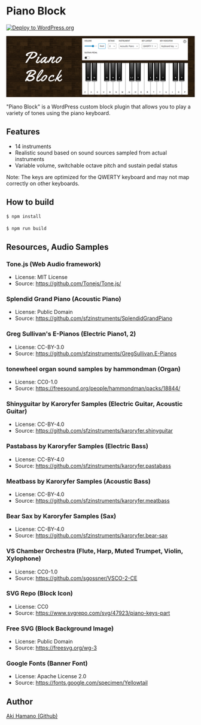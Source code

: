 # Piano Block

[![Deploy to WordPress.org](https://github.com/t-hamano/piano-block/actions/workflows/wp-plugin-deploy.yml/badge.svg)](https://github.com/t-hamano/piano-block/actions/workflows/wp-plugin-deploy.yml)

![Piano Block](https://raw.githubusercontent.com/t-hamano/piano-block/main/.wordpress-org/banner-1544x500.png)

"Piano Block" is a WordPress custom block plugin that allows you to play a variety of tones using the piano keyboard.

## Features

- 14 instruments
- Realistic sound based on sound sources sampled from actual instruments
- Variable volume, switchable octave pitch and sustain pedal status

Note: The keys are optimized for the QWERTY keyboard and may not map correctly on other keyboards.

## How to build

```
$ npm install

$ npm run build
```

## Resources, Audio Samples

### Tone.js (Web Audio framework)
* License: MIT License
* Source: https://github.com/Tonejs/Tone.js/

### Splendid Grand Piano (Acoustic Piano)
* License: Public Domain
* Source: https://github.com/sfzinstruments/SplendidGrandPiano

### Greg Sullivan's E-Pianos (Electric Piano1, 2)
* License: CC-BY-3.0
* Source: https://github.com/sfzinstruments/GregSullivan.E-Pianos

### tonewheel organ sound samples by hammondman (Organ)
* License: CC0-1.0
* Source: https://freesound.org/people/hammondman/packs/18844/

### Shinyguitar by Karoryfer Samples (Electric Guitar, Acoustic Guitar)
* License: CC-BY-4.0
* Source: https://github.com/sfzinstruments/karoryfer.shinyguitar

### Pastabass by Karoryfer Samples (Electric Bass)
* License: CC-BY-4.0
* Source: https://github.com/sfzinstruments/karoryfer.pastabass

### Meatbass by Karoryfer Samples (Acoustic Bass)
* License: CC-BY-4.0
* Source: https://github.com/sfzinstruments/karoryfer.meatbass

### Bear Sax by Karoryfer Samples (Sax)
* License: CC-BY-4.0
* Source: https://github.com/sfzinstruments/karoryfer.bear-sax

### VS Chamber Orchestra (Flute, Harp, Muted Trumpet, Violin, Xylophone)
* License: CC0-1.0
* Source: https://github.com/sgossner/VSCO-2-CE

### SVG Repo (Block Icon)
* License: CC0
* Source: https://www.svgrepo.com/svg/47923/piano-keys-part

### Free SVG (Block Background Image)
* License: Public Domain
* Source: https://freesvg.org/wg-3

### Google Fonts (Banner Font)
* License: Apache License 2.0
* Source: https://fonts.google.com/specimen/Yellowtail

## Author

[Aki Hamano (Github)](https://github.com/t-hamano)
